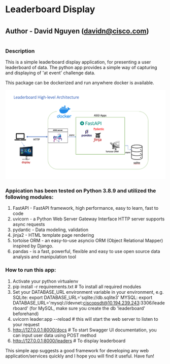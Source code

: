 # Leaderboard Display
#
## Author - David Nguyen (davidn@cisco.com)
# 
### Description
This is a simple leaderboard display application, for presenting a user leaderboard of data. 
The python app provides a simple way of capturing and displaying of 'at event' challenge data.

This package can be dockerized and run anywhere docker is available.

 ![](overview.png)

### Appication has been tested on Python 3.8.9 and utilized the following modules:
1. FastAPI - FastAPI framework, high performance, easy to learn, fast to code
2. uvicorn - a Python Web Server Gateway Interface HTTP server supports async requests
2. pydantic - Data modeling, validation
3. jinja2 - HTML template page rendering
4. tortoise ORM - an easy-to-use asyncio ORM (Object Relational Mapper) inspired by Django. 
5. pandas - is a fast, powerful, flexible and easy to use open source data analysis and manipulation tool

### How to run this app:

1. Activate your python virtualenv
2. pip install -r requirements.txt  # To install all required modules
3. Set your DATABASE_URL environment variable in your environment, e.g.
       SQLite: export DATABASE_URL='sqlite://db.sqlite3'
       MYSQL:  export DATABASE_URL='mysql://devnet:ciscopsdt@10.194.239.243:3306/leaderboard'
       (for MySQL, make sure you create the db 'leaderboard' beforehand)
4. uvicorn leader:app --reload   # this will start the web server to listen to your request
5. http://127.0.0.1:8000/docs    # To start Swagger UI documentation, you can input user data using POST method
6. http://127.0.0.1:8000/leaders # To display leaderboard


This simple app suggests a good framework for developing any web application/services quickly and
I hope you will find it useful. Have fun!
